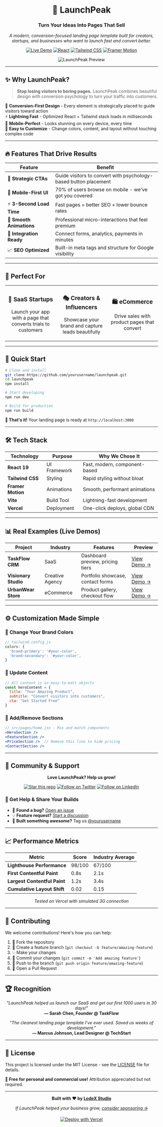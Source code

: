 <div align="center">

# 🚀 LaunchPeak

### **Turn Your Ideas Into Pages That Sell**

*A modern, conversion-focused landing page template built for creators, startups, and businesses who want to launch fast and convert better.*

[![Live Demo](https://img.shields.io/badge/🌐_Live_Demo-LaunchPeak-6248d6?style=for-the-badge)](https://launchpeak-starter.vercel.app/)
[![React](https://img.shields.io/badge/React-20232A?style=for-the-badge&logo=react&logoColor=61DAFB)](https://reactjs.org/)
[![Tailwind CSS](https://img.shields.io/badge/Tailwind_CSS-38B2AC?style=for-the-badge&logo=tailwind-css&logoColor=white)](https://tailwindcss.com/)
[![Framer Motion](https://img.shields.io/badge/Framer_Motion-black?style=for-the-badge&logo=framer&logoColor=blue)](https://www.framer.com/motion/)

![LaunchPeak Preview](https://via.placeholder.com/800x400/6248d6/ffffff?text=LaunchPeak+Preview)

</div>

---

## ✨ Why LaunchPeak?

> **Stop losing visitors to boring pages.** LaunchPeak combines beautiful design with conversion psychology to turn your traffic into customers.

🎯 **Conversion-First Design** - Every element is strategically placed to guide visitors toward action  
⚡ **Lightning Fast** - Optimized React + Tailwind stack loads in milliseconds  
📱 **Mobile-Perfect** - Looks stunning on every device, every time  
🎨 **Easy to Customize** - Change colors, content, and layout without touching complex code  

---

## 🔥 Features That Drive Results

| Feature | Benefit |
|---------|---------|
| 🎯 **Strategic CTAs** | Guide visitors to convert with psychology-based button placement |
| 📱 **Mobile-First UI** | 70% of users browse on mobile - we've got you covered |
| ⚡ **3-Second Load Time** | Fast pages = better SEO + lower bounce rates |
| 🎥 **Smooth Animations** | Professional micro-interactions that feel premium |
| 🔗 **Integration Ready** | Connect forms, analytics, payments in minutes |
| 📈 **SEO Optimized** | Built-in meta tags and structure for Google visibility |

---

## 🎨 Perfect For

<table>
<tr>
<td width="33%" align="center">

### 💼 **SaaS Startups**

Launch your app with a page that converts trials to customers

</td>
<td width="33%" align="center">

### 🎭 **Creators & Influencers**

Showcase your brand and capture leads beautifully

</td>
<td width="33%" align="center">

### 🛍️ **eCommerce**

Drive sales with product pages that convert

</td>
</tr>
</table>

---

## 🚀 Quick Start

```bash
# Clone and install
git clone https://github.com/yourusername/launchpeak.git
cd launchpeak
npm install

# Start developing
npm run dev

# Build for production
npm run build
```

**🎉 That's it!** Your landing page is ready at `http://localhost:3000`

---

## 🛠️ Tech Stack

<div align="center">

| Technology | Purpose | Why We Chose It |
|------------|---------|-----------------|
| **React 19** | UI Framework | Fast, modern, component-based |
| **Tailwind CSS** | Styling | Rapid styling without bloat |
| **Framer Motion** | Animations | Smooth, performant animations |
| **Vite** | Build Tool | Lightning-fast development |
| **Vercel** | Deployment | One-click deploys, global CDN |

</div>

---

## 📊 Real Examples (Live Demos)

| Project | Industry | Features | Preview |
|---------|----------|----------|---------|
| **TaskFlow CRM** | SaaS | Dashboard preview, pricing tiers | [View Demo →](https://taskflow-demo.vercel.app) |
| **Visionary Studio** | Creative Agency | Portfolio showcase, contact forms | [View Demo →](https://visionary-demo.vercel.app) |
| **UrbanWear Store** | eCommerce | Product gallery, checkout flow | [View Demo →](https://urbanwear-demo.vercel.app) |

---

## ⚙️ Customization Made Simple

### 🎨 **Change Your Brand Colors**

```javascript
// tailwind.config.js
colors: {
  'brand-primary': '#your-color',
  'brand-secondary': '#your-color',
}
```

### 📝 **Update Content**

```javascript
// All content is in easy-to-edit objects
const heroContent = {
  title: "Your Amazing Product",
  subtitle: "Convert visitors into customers",
  cta: "Get Started Free"
}
```

### 🧩 **Add/Remove Sections**

```jsx
// src/pages/home.jsx - Mix and match components
<HeroSection />
<FeatureSection />
<PriceSection />  // Remove this line to hide pricing
<ContactSection />
```

---

## 🌟 Community & Support

<div align="center">

**Love LaunchPeak? Help us grow!**

[![Star this repo](https://img.shields.io/github/stars/yourusername/launchpeak?style=social)](https://github.com/yourusername/launchpeak/stargazers)
[![Follow on Twitter](https://img.shields.io/twitter/follow/yourusername?style=social)](https://twitter.com/yourusername)
[![Follow on LinkedIn](https://img.shields.io/badge/LinkedIn-Follow-blue?style=social&logo=linkedin)](https://linkedin.com/in/yourprofile)

</div>

### 💬 Get Help & Share Your Builds

- 🐛 **Found a bug?** [Open an issue](https://github.com/yourusername/launchpeak/issues)
- 💡 **Feature request?** [Start a discussion](https://github.com/yourusername/launchpeak/discussions)
- 🎉 **Built something awesome?** Tag us [@yourusername](https://twitter.com/yourusername)

---

## 📈 Performance Metrics

<div align="center">

| Metric | Score | Industry Average |
|--------|-------|------------------|
| **Lighthouse Performance** | 98/100 | 67/100 |
| **First Contentful Paint** | 0.8s | 2.1s |
| **Largest Contentful Paint** | 1.2s | 3.4s |
| **Cumulative Layout Shift** | 0.02 | 0.15 |

*Tested on Vercel with simulated 3G connection*

</div>

---

## 🤝 Contributing

We welcome contributions! Here's how you can help:

1. 🍴 Fork the repository
2. 🌿 Create a feature branch (`git checkout -b feature/amazing-feature`)
3. 💡 Make your changes
4. 📝 Commit your changes (`git commit -m 'Add amazing feature'`)
5. 🚀 Push to the branch (`git push origin feature/amazing-feature`)
6. 🎯 Open a Pull Request

---

## 🏆 Recognition

<div align="center">

*"LaunchPeak helped us launch our SaaS and get our first 1000 users in 30 days!"*  
**— Sarah Chen, Founder @ TaskFlow**

*"The cleanest landing page template I've ever used. Saved us weeks of development."*  
**— Marcus Johnson, Lead Designer @ TechStart**

</div>

---

## 📄 License

This project is licensed under the MIT License - see the [LICENSE](LICENSE) file for details.

**💝 Free for personal and commercial use!** Attribution appreciated but not required.

---

<div align="center">

**Built with ❤️ by [LodeX Studio](https://lodexstudio.com/launchpeak)**

*If LaunchPeak helped your business grow, [consider sponsoring ☕](https://github.com/sponsors/yourusername)*

[![Deploy with Vercel](https://vercel.com/button)](https://vercel.com/new/clone?repository-url=https://github.com/yourusername/launchpeak)

</div>
